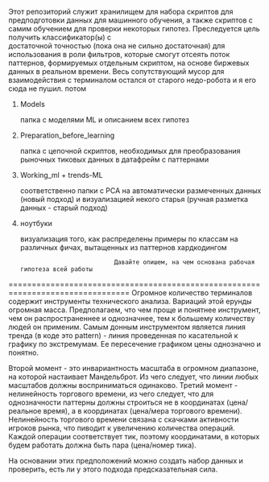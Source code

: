 Этот репозиторий служит хранилищем для набора скриптов для предподготовки данных для машинного обучения, 
а также скриптов с самим обучением для проверки некоторых гипотез. Преследуется цель получить классификатор(ы) с  
достаточной точностью (пока она не сильно достаточная) для использования в роли фильтров, которые смогут отсеять 
поток паттернов, формируемых отдельным скриптом, на основе биржевых данных в реальном времени. Весь сопутствующий 
мусор для взаимодействия с терминалом остался от старого недо-робота и я его сюда не пушил. потом 

1.  Models

    папка с моделями ML и описанием всех гипотез
    
    
2.  Preparation_before_learning

    папка с цепочной скриптов, необходимых для преобразования рыночных тиковых данных в датафрейм с паттернами


3.  Working_ml + trends-ML   

    соответственно папки с PCA на автоматически размеченных данных (новый подход) и
    визуализацией некого старья (ручная разметка данных - старый подход)
    
    
4.  ноутбуки

    визуализация того, как распределены примеры по классам на различных фичах, вытащенных из паттернов хардкодингом

                                  Давайте опишем, на чем основана рабочая гипотеза всей работы
================================================================================
Огромное количество терминалов содержит инструменты технического анализа. Вариаций этой ерунды огромная масса. Предполагаем, 
что чем проще и понятнее инструмент, чем он распространеннее и однозначнее, тем к большему количеству людей он применим.
Самым донным инструментом является линия тренда (в коде это pattern) - линия проведенная по касательной к графику по экстремумам. Ее пересечение графиком цены однозначно и понятно.

Второй момент - это инвариантность масштаба в огромном диапазоне, на которой настаивает Мандельброт. Из чего следует, что линии 
любых масштабов должны восприниматься одинаково. 
Третий момент - нелинейность торгового времени, из чего следует, что для однозначности паттерны должны строиться не в координатах 
(цена/реальное время), а в координатах (цена/мера торгового времени). Нелинейность торгового времени связана с скачками активности 
игроков рынка, что пиводит к увеличению количества операций. Каждой операции соответствует тик, поэтому координатами, в которых 
будем работать должна быть пара (цена/номер тика).

На основании этих предположений можно создать набор данных и проверить, есть ли у этого подхода предсказательная сила.

